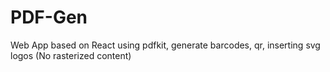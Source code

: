 # PDF-Gen
Web App based on React using pdfkit, generate barcodes, qr, inserting svg logos (No rasterized content)
